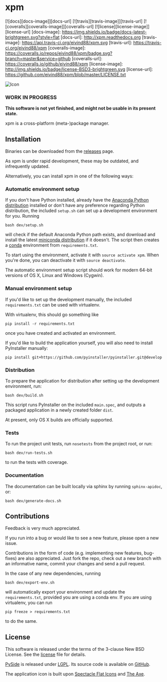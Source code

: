 # xpm

[![docs][docs-image]][docs-url]
[![travis][travis-image]][travis-url]
[![coveralls][coveralls-image]][coveralls-url]
[![license][license-image]][license-url]
[docs-image]: https://img.shields.io/badge/docs-latest-brightgreen.svg?style=flat
[docs-url]: http://xpm.readthedocs.org
[travis-image]: https://api.travis-ci.org/eivind88/xpm.svg
[travis-url]: https://travis-ci.org/eivind88/xpm
[coveralls-image]: https://coveralls.io/repos/eivind88/xpm/badge.svg?branch=master&service=github
[coveralls-url]: https://coveralls.io/github/eivind88/xpm
[license-image]: http://img.shields.io/badge/license-BSD3-brightgreen.svg
[license-url]: https://github.com/eivind88/xpm/blob/master/LICENSE.txt

![Icon](res/small_icon.png)

### WORK IN PROGRESS
**This software is not yet finished, and might not be usable in its present state.**

xpm is a cross-platform (meta-)package manager.

## Installation
Binaries can be downloaded from the [releases](https://github.com/eivind88/xpm/releases) page.

As xpm is under rapid development, these may be outdated, and infrequently updated.

Alternatively, you can install xpm in one of the following ways:

<!-- Brew cask distribution -->

### Automatic environment setup
If you don't have Python installed, already have the [Anaconda Python distribution](https://store.continuum.io/cshop/anaconda/) installed or don't have any preference regarding Python distribution, the included `setup.sh` can set up a development environment for you.
Running

```shell
bash dev/setup.sh
```

will check if the default Anaconda Python path exists, and download and install the latest [miniconda distribution](http://conda.pydata.org/miniconda.html) if it doesn't.
The script then creates a [conda](http://conda.pydata.org/docs/) environment from `requirements.txt`.

To start using the environment, activate it with `source activate xpm`.
When you're done, you can deactivate it with `source deactivate`.

The automatic environment setup script should work for modern 64-bit versions of OS X, Linux and Windows (Cygwin).

### Manual environment setup
If you'd like to set up the development manually, the included `requirements.txt` can be used with virtualenv.

With virtualenv, this should go something like

```shell
pip install -r requirements.txt
```

once you have created and activated an environment.

If you'd like to build the application yourself, you will also need to install PyInstaller manually:

```shell
pip install git+https://github.com/pyinstaller/pyinstaller.git@develop
```

### Distribution
To prepare the application for distribution after setting up the development environment, run:

```shell
bash dev/build.sh
```

This script runs PyInstaller on the included ```main.spec```,
and outputs a packaged application in a newly created folder ```dist```.

At present, only OS X builds are officially supported.

### Tests
To run the project unit tests, run ```nosetests``` from the project root, or run:

```shell
bash dev/run-tests.sh
```

to run the tests with coverage.

### Documentation
The documentation can be built locally via sphinx by running ```sphinx-apidoc```, or:

```shell
bash dev/generate-docs.sh
```

## Contributions
Feedback is very much appreciated.

If you run into a bug or would like to see a new feature, please open a new issue.

Contributions in the form of code (e.g. implementing new features, bug-fixes) are also appreciated.
Just fork the repo, check out a new branch with an informative name, commit your changes and send a pull request.

In the case of any new dependencies, running

```shell
bash dev/export-env.sh
```

will automatically export your environment and update the ```requirements.txt```, provided you are using a conda env. If you are using virtualenv, you can run

```shell
pip freeze > requirements.txt
```

to do the same.

## License
This software is released under the terms of the 3-clause New BSD License. See the [license](LICENSE.txt) file for details.

[PySide](https://wiki.qt.io/PySide) is released under [LGPL](https://www.gnu.org/copyleft/lesser.html).
Its source code is available on [GitHub](https://github.com/PySide).

The application icon is built upon [Spectacle Flat Icons](https://dribbble.com/shots/2075892-Spectacle-Flat-Icons) and [The Axe](https://dribbble.com/shots/1702501-The-Axe).
